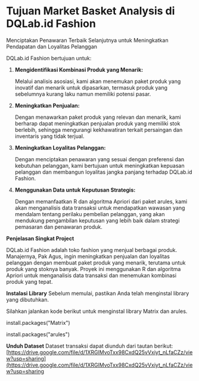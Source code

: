 # Tujuan Market Basket Analysis di DQLab.id Fashion

Menciptakan Penawaran Terbaik Selanjutnya untuk Meningkatkan Pendapatan dan Loyalitas Pelanggan

DQLab.id Fashion bertujuan untuk:
1. **Mengidentifikasi Kombinasi Produk yang Menarik:**

    Melalui analisis asosiasi, kami akan menemukan paket produk yang inovatif dan menarik untuk dipasarkan, termasuk produk yang sebelumnya kurang laku namun memiliki potensi pasar.
2. **Meningkatkan Penjualan:**

    Dengan menawarkan paket produk yang relevan dan menarik, kami berharap dapat meningkatkan penjualan produk yang memiliki stok berlebih, sehingga mengurangi kekhawatiran terkait persaingan dan inventaris yang tidak terjual.
3. **Meningkatkan Loyalitas Pelanggan:**

    Dengan menciptakan penawaran yang sesuai dengan preferensi dan kebutuhan pelanggan, kami bertujuan untuk meningkatkan kepuasan pelanggan dan membangun loyalitas jangka panjang terhadap DQLab.id Fashion.
4. **Menggunakan Data untuk Keputusan Strategis:**

    Dengan memanfaatkan R dan algoritma Apriori dari paket arules, kami akan menganalisis data transaksi untuk mendapatkan wawasan yang mendalam tentang perilaku pembelian pelanggan, yang akan mendukung pengambilan keputusan yang lebih baik dalam strategi pemasaran dan penawaran produk.

**Penjelasan Singkat Project**

DQLab.id Fashion adalah toko fashion yang menjual berbagai produk.  Manajernya, Pak Agus, ingin meningkatkan penjualan dan loyalitas pelanggan dengan membuat paket produk yang menarik, terutama untuk produk yang stoknya banyak.  Proyek ini menggunakan R dan algoritma Apriori untuk menganalisis data transaksi dan menemukan kombinasi produk yang tepat.

**Instalasi Library**
Sebelum memulai, pastikan Anda telah menginstal library yang dibutuhkan.

Silahkan jalankan kode berikut untuk menginstal library Matrix dan arules.

install.packages("Matrix")

install.packages("arules")


**Unduh Dataset**
Dataset transaksi dapat diunduh dari tautan berikut: [https://drive.google.com/file/d/1XRGlMvoTxx98CxdQ25vVxiyt_nLfaCZz/view?usp=sharing](https://drive.google.com/file/d/1XRGlMvoTxx98CxdQ25vVxiyt_nLfaCZz/view?usp=sharing
